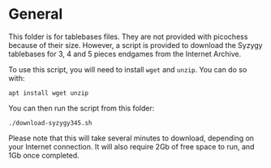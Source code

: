 General
=======
This folder is for tablebases files. They are not provided with picochess
because of their size. However, a script is provided to download the Syzygy
tablebases for 3, 4 and 5 pieces endgames from the Internet Archive.

To use this script, you will need to install `wget` and `unzip`. You can do so
with:

`apt install wget unzip`

You can then run the script from this folder:

`./download-syzygy345.sh`

Please note that this will take several minutes to download, depending on your
Internet connection. It will also require 2Gb of free space to run, and 1Gb
once completed.
